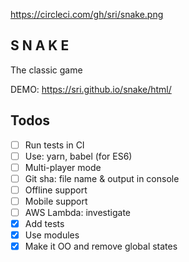https://circleci.com/gh/sri/snake.png

## S N A K E
The classic game

DEMO: https://sri.github.io/snake/html/

## Todos
- [ ] Run tests in CI
- [ ] Use: yarn, babel (for ES6)
- [ ] Multi-player mode
- [ ] Git sha: file name & output in console
- [ ] Offline support
- [ ] Mobile support
- [ ] AWS Lambda: investigate
- [x] Add tests
- [x] Use modules
- [x] Make it OO and remove global states
